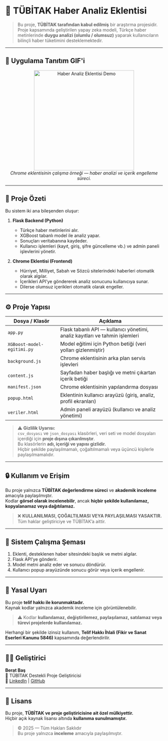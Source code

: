 # 🧠 TÜBİTAK Haber Analiz Eklentisi

> Bu proje, **TÜBİTAK tarafından kabul edilmiş** bir araştırma projesidir.  
> Proje kapsamında geliştirilen yapay zeka modeli, Türkçe haber metinlerinde **duygu analizi (olumlu / olumsuz)** yaparak kullanıcıların bilinçli haber tüketimini desteklemektedir.

---

## 🎥 **Uygulama Tanıtım GIF'i**

<p align="center">
  <img src="./eklenti.gif" alt="Haber Analiz Eklentisi Demo" width="320"/>
  <br/>
  <em>Chrome eklentisinin çalışma örneği — haber analizi ve içerik engelleme süreci.</em>
</p>

---

## 📰 **Proje Özeti**

Bu sistem iki ana bileşenden oluşur:

1. **Flask Backend (Python)**  
   - Türkçe haber metinlerini alır.  
   - XGBoost tabanlı model ile analiz yapar.  
   - Sonuçları veritabanına kaydeder.  
   - Kullanıcı işlemleri (kayıt, giriş, şifre güncelleme vb.) ve admin paneli işlevlerini yönetir.

2. **Chrome Eklentisi (Frontend)**  
   - Hürriyet, Milliyet, Sabah ve Sözcü sitelerindeki haberleri otomatik olarak algılar.  
   - İçerikleri API’ye göndererek analiz sonucunu kullanıcıya sunar.  
   - Dilerse olumsuz içerikleri otomatik olarak engeller.

---

## ⚙️ **Proje Yapısı**

| Dosya / Klasör | Açıklama |
|----------------|-----------|
| `app.py` | Flask tabanlı API — kullanıcı yönetimi, analiz kayıtları ve tahmin işlemleri |
| `XGBoost-model-egitimi.py` | Model eğitimi için Python betiği (veri yolları gizlenmiştir) |
| `background.js` | Chrome eklentisinin arka plan servis işlevleri |
| `content.js` | Sayfadan haber başlığı ve metni çıkartan içerik betiği |
| `manifest.json` | Chrome eklentisinin yapılandırma dosyası |
| `popup.html` | Eklentinin kullanıcı arayüzü (giriş, analiz, profil ekranları) |
| `veriler.html` | Admin paneli arayüzü (kullanıcı ve analiz yönetimi) |

> ⚠️ **Gizlilik Uyarısı:**  
> `csv_dosyası` ve `json_dosyası` klasörleri, veri seti ve model dosyaları içerdiği için **proje dışına çıkarılmıştır**.  
> Bu klasörlerin **adı, içeriği ve yapısı gizlidir.**  
> Hiçbir şekilde paylaşılmamalı, çoğaltılmamalı veya üçüncü kişilerle paylaşılmamalıdır.

---

## 🔒 **Kullanım ve Erişim**

Bu proje yalnızca **TÜBİTAK değerlendirme süreci** ve **akademik inceleme** amacıyla paylaşılmıştır.  
Kodlar **görsel olarak incelenebilir**, ancak **hiçbir şekilde kullanılamaz, kopyalanamaz veya dağıtılamaz.**

> ❌ **KULLANILMASI, ÇOĞALTILMASI VEYA PAYLAŞILMASI YASAKTIR.**  
> Tüm haklar geliştiriciye ve TÜBİTAK’a aittir.

---

## 🧩 **Sistem Çalışma Şeması**

1. Eklenti, desteklenen haber sitesindeki başlık ve metni algılar.  
2. Flask API’ye gönderir.  
3. Model metni analiz eder ve sonucu döndürür.  
4. Kullanıcı popup arayüzünde sonucu görür veya içerik engellenir.

---

## 🧾 **Yasal Uyarı**

Bu proje **telif hakkı ile korunmaktadır.**  
Kaynak kodlar yalnızca akademik inceleme için görüntülenebilir.

> ⚠️ Kodlar **kullanılamaz, değiştirilemez, paylaşılamaz, satılamaz veya türevi projelerde kullanılamaz.**

Herhangi bir şekilde izinsiz kullanım, **Telif Hakkı İhlali (Fikir ve Sanat Eserleri Kanunu 5846)** kapsamında değerlendirilir.

---

## 🧑‍💻 **Geliştirici**

**Berat Baş**  
📍 TÜBİTAK Destekli Proje Geliştiricisi  
🔗 [LinkedIn](https://www.linkedin.com/in/berat-baş-6a91a3274) | [GitHub](https://github.com/BeratBass)


---

## 📜 **Lisans**

Bu proje, **TÜBİTAK ve proje geliştiricisine ait özel mülkiyettir.**  
Hiçbir açık kaynak lisansı altında **kullanıma sunulmamıştır.**

> © 2025 — Tüm Hakları Saklıdır  
> Bu proje yalnızca **inceleme** amacıyla paylaşılmıştır.
